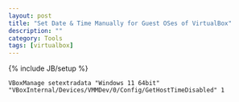 ```yaml
---
layout: post
title: "Set Date & Time Manually for Guest OSes of VirtualBox"
description: ""
category: Tools
tags: [virtualbox]
---
```

{% include JB/setup %}

	VBoxManage setextradata "Windows 11 64bit" "VBoxInternal/Devices/VMMDev/0/Config/GetHostTimeDisabled" 1